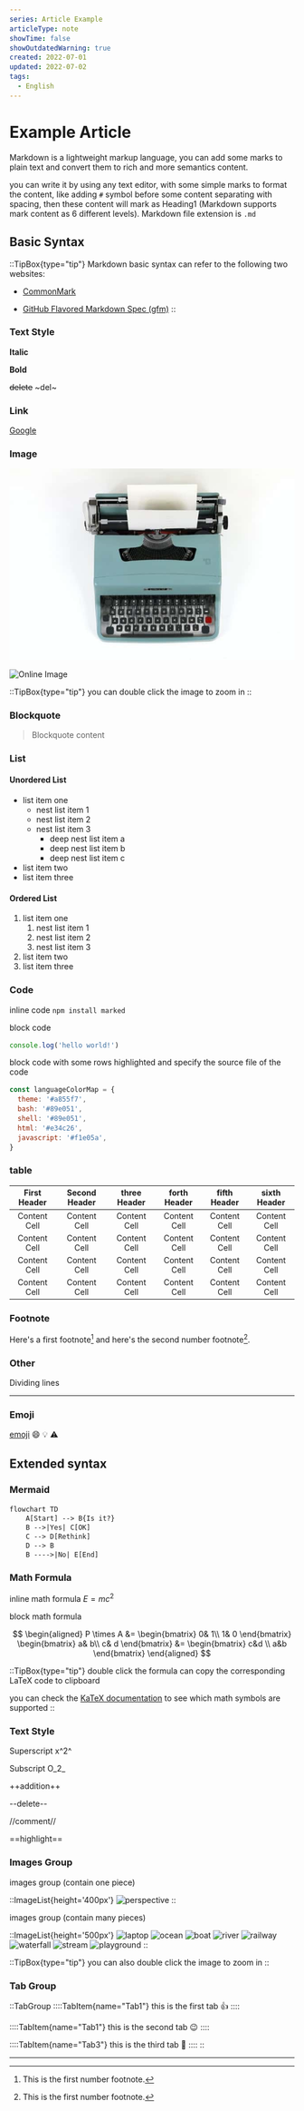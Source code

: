```yaml
---
series: Article Example
articleType: note
showTime: false
showOutdatedWarning: true
created: 2022-07-01
updated: 2022-07-02
tags:
  - English
---
```


# Example Article

Markdown is a lightweight markup language, you can add some marks to plain text and convert them to rich and more semantics content.

you can write it by using any text editor, with some simple marks to format the content, like adding `#` symbol before some content separating with spacing, then these content will mark as Heading1 (Markdown supports mark content as 6 different levels). Markdown file extension is `.md`

## Basic Syntax

::TipBox{type="tip"}
Markdown basic syntax can refer to the following two websites:

* [CommonMark](https://commonmark.org/)

* [GitHub Flavored Markdown Spec (gfm)](https://github.github.com/gfm/)
::

### Text Style

**Italic**

**Bold**

~~delete~~ ~del~

### Link

[Google](https://www.google.com/)

### Image

![Local Image](./images/typewriter.jpg)

![Online Image](https://picsum.photos/id/60/800/500)

::TipBox{type="tip"}
you can double click the image to zoom in
::

### Blockquote

> Blockquote content

### List

#### Unordered List

* list item one
  * nest list item 1
  * nest list item 2
  * nest list item 3
    * deep nest list item a
    * deep nest list item b
    * deep nest list item c
* list item two
* list item three

#### Ordered List

1. list item one
    1. nest list item 1
    2. nest list item 2
    3. nest list item 3
2. list item two
3. list item three


### Code

inline code `npm install marked`

block code

```javascript
console.log('hello world!')
```

block code with some rows highlighted and specify the source file of the code

```javascript [/components/content/ProseCode.vue] {2-4, 6}
const languageColorMap = {
  theme: '#a855f7',
  bash: '#89e051',
  shell: '#89e051',
  html: '#e34c26',
  javascript: '#f1e05a',
}
```

### table

| First Header | Second Header | three Header | forth Header | fifth Header | sixth Header |
| :---: | :---: | :---: | :---: | :---: | :---: |
| Content Cell | Content Cell | Content Cell | Content Cell | Content Cell | Content Cell |
| Content Cell | Content Cell | Content Cell | Content Cell | Content Cell | Content Cell |
| Content Cell | Content Cell | Content Cell | Content Cell | Content Cell | Content Cell |
| Content Cell | Content Cell | Content Cell | Content Cell | Content Cell | Content Cell |

### Footnote

Here's a first footnote[^1] and here's the second number footnote[^2].

### Other

Dividing lines

---

### Emoji

[emoji](https://www.webfx.com/tools/emoji-cheat-sheet/) :smile: :bulb: :warning:

## Extended syntax

### Mermaid

```mermaid
flowchart TD
    A[Start] --> B{Is it?}
    B -->|Yes| C[OK]
    C --> D[Rethink]
    D --> B
    B ---->|No| E[End]
```

### Math Formula
inline math formula $E=mc^2$

block math formula

$$
\begin{aligned}
P \times A
&=
\begin{bmatrix}
  0& 1\\
  1& 0
\end{bmatrix}
\begin{bmatrix}
  a& b\\
  c& d
\end{bmatrix}
&=
\begin{bmatrix}
  c&d \\
  a&b
\end{bmatrix}
\end{aligned}
$$

::TipBox{type="tip"}
double click the formula can copy the corresponding LaTeX code to clipboard

you can check the [KaTeX documentation](https://katex.org/docs/supported.html) to see which math symbols are supported
::

### Text Style

Superscript x^2^

Subscript O_2_

++addition++

--delete--

//comment//

==highlight==

### Images Group

images group (contain one piece)

::ImageList{height='400px'}
![perspective](https://picsum.photos/id/1029/1080)
::

images group (contain many pieces)

::ImageList{height='500px'}
![laptop](https://picsum.photos/id/0/200)
![ocean](https://picsum.photos/id/1002/600)
![boat](https://picsum.photos/id/1011/400)
![river](https://picsum.photos/id/1015/500)
![railway](https://picsum.photos/id/1026/800)
![waterfall](https://picsum.photos/id/1039/800/1000)
![stream](https://picsum.photos/id/1043/600/800)
![playground](https://picsum.photos/id/1058/1000)
::

::TipBox{type="tip"}
you can also double click the image to zoom in
::

### Tab Group

::TabGroup
::::TabItem{name="Tab1"}
this is the first tab :thumbsup:
::::

::::TabItem{name="Tab1"}
this is the second tab :wink:
::::

::::TabItem{name="Tab3"}
this is the third tab :tada:
::::
::

---

[^1]: This is the first number footnote.
[^2]: This is the first number footnote.
